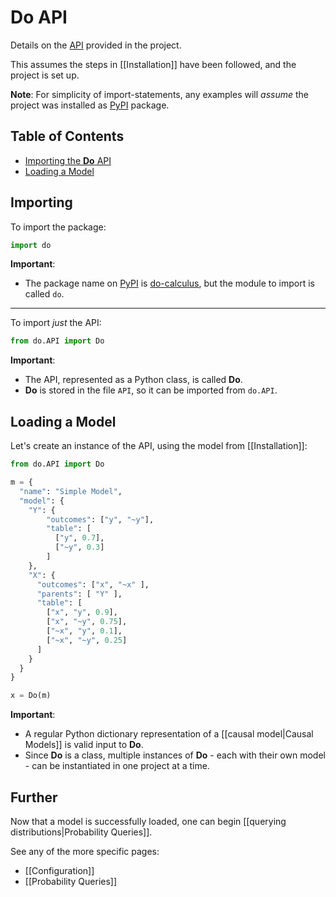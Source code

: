 # Do API

Details on the [API](https://en.wikipedia.org/wiki/API) provided in the project.

This assumes the steps in [[Installation]] have been followed, and the project is set up.

**Note**: For simplicity of import-statements, any examples will *assume* the project was installed as [PyPI](https://pypi.org/project/do-calculus/) package.

## Table of Contents

* [Importing the **Do** API](#importing)
* [Loading a Model](#loading-a-model)

## Importing

To import the package:

```python
import do
```

**Important**:
- The package name on [PyPI](https://pypi.org/) is [do-calculus](https://pypi.org/project/do-calculus/), but the module to import is called ``do``.

<hr />

To import *just* the API:

```python
from do.API import Do
```

**Important**:
- The API, represented as a Python class, is called **Do**.
- **Do** is stored in the file ``API``, so it can be imported from ``do.API``.

## Loading a Model

Let's create an instance of the API, using the model from [[Installation]]:

```python
from do.API import Do

m = {
  "name": "Simple Model",
  "model": {
    "Y": {
        "outcomes": ["y", "~y"],
        "table": [
          ["y", 0.7], 
          ["~y", 0.3]
        ] 
    },
    "X": {
      "outcomes": ["x", "~x" ],
      "parents": [ "Y" ],
      "table": [
        ["x", "y", 0.9],
        ["x", "~y", 0.75],
        ["~x", "y", 0.1],
        ["~x", "~y", 0.25]
      ]
    }
  }
}

x = Do(m)
```

**Important**:
- A regular Python dictionary representation of a [[causal model|Causal Models]] is valid input to **Do**.
- Since **Do** is a class, multiple instances of **Do** - each with their own model - can be instantiated in one project at a time.

## Further

Now that a model is successfully loaded, one can begin [[querying distributions|Probability Queries]].

See any of the more specific pages:
* [[Configuration]]
* [[Probability Queries]]
